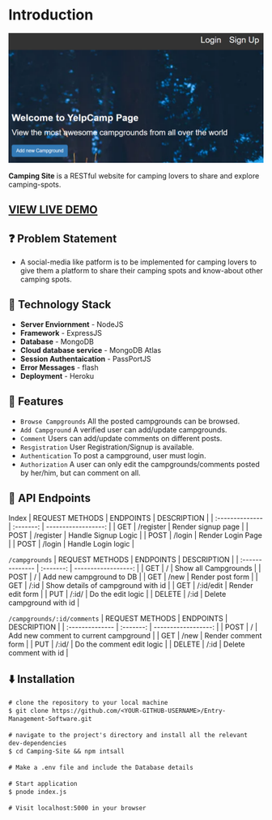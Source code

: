 # Introduction

![](https://github.com/Manvityagi/Camping-Site/raw/master/images/home.PNG)

**Camping Site** is a RESTful website for camping lovers to share and explore camping-spots.

## [VIEW LIVE DEMO](https://vast-ridge-42817.herokuapp.com/)

## ❓ Problem Statement

- A social-media like patform is to be implemented for camping lovers to give them a platform to share their camping spots and know-about other camping spots.

## 🚧 Technology Stack

- **Server Enviornment** - NodeJS
- **Framework** - ExpressJS
- **Database** - MongoDB
- **Cloud database service** - MongoDB Atlas
- **Session Authentaication** - PassPortJS
- **Error Messages** - flash
- **Deployment** - Heroku

## 🔨 Features

- `Browse Campgrounds` All the posted campgrounds can be browsed.
- `Add Campground` A verified user can add/update campgrounds.
- `Comment` Users can add/update comments on different posts.
- `Resgistration` User Registration/Signup is available.
- `Authentication` To post a campground, user must login.
- `Authorization` A user can only edit the campgrounds/comments posted by her/him, but can comment on all.

## 🔨 API Endpoints

Index
| REQUEST METHODS | ENDPOINTS | DESCRIPTION |
| :-------------- | :-------: | ------------------: |
| GET | /register | Render signup page |
| POST | /register | Handle Signup Logic |
| POST | /login | Render Login Page |
| POST | /login | Handle Login logic |

`/campgrounds`
| REQUEST METHODS | ENDPOINTS | DESCRIPTION |
| :-------------- | :-------: | ------------------: |
| GET | / | Show all Campgrounds |
| POST | / | Add new campground to DB |
| GET | /new | Render post form |
| GET | /:id | Show details of campground with id |
| GET | /:id/edit | Render edit form |
| PUT | /:id/ | Do the edit logic |
| DELETE | /:id | Delete campground with id |

`/campgrounds/:id/comments`
| REQUEST METHODS | ENDPOINTS | DESCRIPTION |
| :-------------- | :-------: | ------------------: |
| POST | / | Add new comment to current campground |
| GET | /new | Render comment form |
| PUT | /:id/ | Do the comment edit logic |
| DELETE | /:id | Delete comment with id |

## ⬇️ Installation

```
# clone the repository to your local machine
$ git clone https://github.com/<YOUR-GITHUB-USERNAME>/Entry-Management-Software.git

# navigate to the project's directory and install all the relevant dev-dependencies
$ cd Camping-Site && npm intsall

# Make a .env file and include the Database details

# Start application
$ pnode index.js

# Visit localhost:5000 in your browser
```

